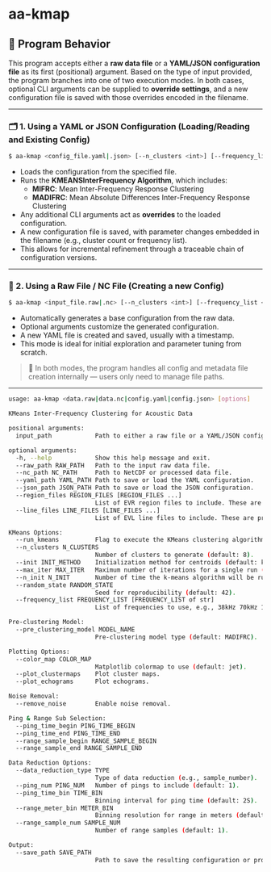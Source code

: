
# aa-kmap

## 🔧 Program Behavior

This program accepts either a **raw data file** or a **YAML/JSON configuration file** as its first (positional) argument. Based on the type of input provided, the program branches into one of two execution modes. In both cases, optional CLI arguments can be supplied to **override settings**, and a new configuration file is saved with those overrides encoded in the filename.

---

### 🗂️ 1. Using a YAML or JSON Configuration (Loading/Reading and Existing Config)

```bash
$ aa-kmap <config_file.yaml|.json> [--n_clusters <int>] [--frequency_list <list>] [--save_path <output_path>]
```

- Loads the configuration from the specified file.
- Runs the **KMEANSInterFrequency Algorithm**, which includes:
  - **MIFRC**: Mean Inter-Frequency Response Clustering
  - **MADIFRC**: Mean Absolute Differences Inter-Frequency Response Clustering
- Any additional CLI arguments act as **overrides** to the loaded configuration.
- A new configuration file is saved, with parameter changes embedded in the filename (e.g., cluster count or frequency list).
- This allows for incremental refinement through a traceable chain of configuration versions.

---

### 📄 2. Using a Raw File / NC File (Creating a new Config)

```bash
$ aa-kmap <input_file.raw|.nc> [--n_clusters <int>] [--frequency_list <list>] [--save_path <output_path>]
```

- Automatically generates a base configuration from the raw data.
- Optional arguments customize the generated configuration.
- A new YAML file is created and saved, usually with a timestamp.
- This mode is ideal for initial exploration and parameter tuning from scratch.

> 📝 In both modes, the program handles all config and metadata file creation internally — users only need to manage file paths.

---

```bash
usage: aa-kmap <data.raw|data.nc|config.yaml|config.json> [options]

KMeans Inter-Frequency Clustering for Acoustic Data

positional arguments:
  input_path            Path to either a raw file or a YAML/JSON configuration file.

optional arguments:
  -h, --help            Show this help message and exit.
  --raw_path RAW_PATH   Path to the input raw data file.
  --nc_path NC_PATH     Path to NetCDF or processed data file.
  --yaml_path YAML_PATH Path to save or load the YAML configuration.
  --json_path JSON_PATH Path to save or load the JSON configuration.
  --region_files REGION_FILES [REGION_FILES ...]
                        List of EVR region files to include. These are primarily used for sub selection. 
  --line_files LINE_FILES [LINE_FILES ...]
                        List of EVL line files to include. These are primarily used for sub selection.

KMeans Options:
  --run_kmeans          Flag to execute the KMeans clustering algorithm. (boolean or str : true|false|t|f|True|False|T|F)
  --n_clusters N_CLUSTERS
                        Number of clusters to generate (default: 8).
  --init INIT_METHOD    Initialization method for centroids (default: k-means++).
  --max_iter MAX_ITER   Maximum number of iterations for a single run (default: 300).
  --n_init N_INIT       Number of time the k-means algorithm will be run (default: 10).
  --random_state RANDOM_STATE
                        Seed for reproducibility (default: 42).
  --frequency_list FREQUENCY_LIST [FREQUENCY_LIST of str]
                        List of frequencies to use, e.g., 38kHz 70kHz 120kHz.

Pre-clustering Model:
  --pre_clustering_model MODEL_NAME
                        Pre-clustering model type (default: MADIFRC).

Plotting Options:
  --color_map COLOR_MAP
                        Matplotlib colormap to use (default: jet).
  --plot_clustermaps    Plot cluster maps.
  --plot_echograms      Plot echograms.

Noise Removal:
  --remove_noise        Enable noise removal.

Ping & Range Sub Selection:
  --ping_time_begin PING_TIME_BEGIN
  --ping_time_end PING_TIME_END
  --range_sample_begin RANGE_SAMPLE_BEGIN
  --range_sample_end RANGE_SAMPLE_END

Data Reduction Options:
  --data_reduction_type TYPE
                        Type of data reduction (e.g., sample_number).
  --ping_num PING_NUM   Number of pings to include (default: 1).
  --ping_time_bin TIME_BIN
                        Binning interval for ping time (default: 2S).
  --range_meter_bin METER_BIN
                        Binning resolution for range in meters (default: 2).
  --range_sample_num SAMPLE_NUM
                        Number of range samples (default: 1).

Output:
  --save_path SAVE_PATH
                        Path to save the resulting configuration or processed file. If none is provided the current path will be used. This will save a directory. Within it will exist all resources including the encoded (in filename) configuration file, echograms and clustermaps.

```


